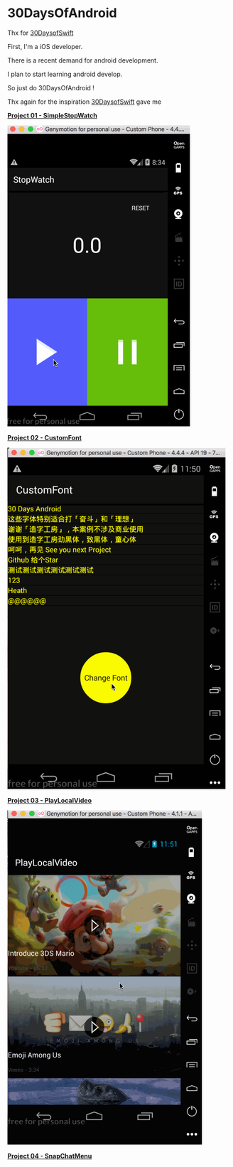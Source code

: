 # 30DaysOfAndroid

Thx for [30DaysofSwift](https://github.com/allenwong/30DaysofSwift)

First, I'm a iOS developer.

There is a recent demand for android development.

I plan to start learning android develop.

So just do 30DaysOfAndroid !

Thx again for the inspiration [30DaysofSwift](https://github.com/allenwong/30DaysofSwift) gave me

**[Project 01 - SimpleStopWatch](https://github.com/HeathHsia/30DaysOfAndroid/tree/master/Project%2001%20-%20SimpleStopWatch)**

![proj1.gif](img/proj1.gif)

**[Project 02 - CustomFont](https://github.com/HeathHsia/30DaysOfAndroid/tree/master/Project%2002%20-%20CustomFont)**

![proj1.gif](img/proj2.gif)

**[Project 03 - PlayLocalVideo](https://github.com/HeathHsia/30DaysOfAndroid/tree/master/Project%2003%20-%20PlayLocalVideo)**

![proj1.gif](img/proj3.gif)

**[Project 04 - SnapChatMenu]()**